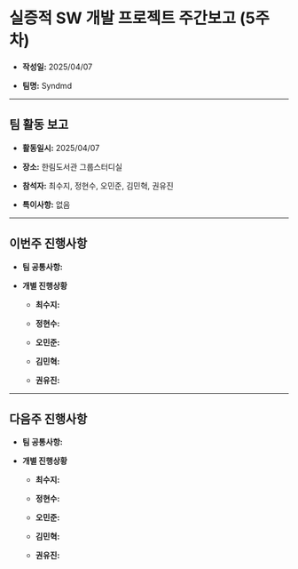 # 실증적 SW 개발 프로젝트 주간보고 (5주차)
- **작성일:** 2025/04/07

- **팀명:** Syndmd

***

## 팀 활동 보고
- **활동일시:** 2025/04/07

- **장소:** 한림도서관 그룹스터디실

- **참석자:** 최수지, 정현수, 오민준, 김민혁, 권유진

- **특이사항:** 없음

***

## 이번주 진행사항
- **팀 공통사항:** 

- **개별 진행상황**

  - **최수지:** 

  - **정현수:** 

  - **오민준:** 

  - **김민혁:** 

  - **권유진:** 

***

## 다음주 진행사항
- **팀 공통사항:** 

- **개별 진행상황**

  - **최수지:** 

  - **정현수:** 

  - **오민준:** 

  - **김민혁:** 

  - **권유진:** 
